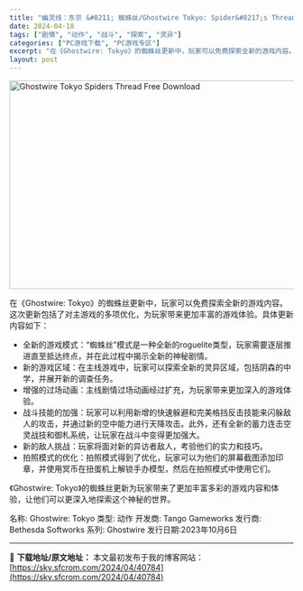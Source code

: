 ```yaml
---
title: "幽灵线：东京 &#8211; 蜘蛛丝/Ghostwire Tokyo: Spider&#8217;s Thread PC中文 22.43G"
date: 2024-04-18
tags: ["剧情", "动作", "战斗", "探索", "灵异"]
categories: ["PC游戏下载", "PC游戏专区"]
excerpt: "在《Ghostwire: Tokyo》的蜘蛛丝更新中，玩家可以免费探索全新的游戏内容。这次更新包括了对主游戏的多项优化，为玩家带来更加丰富的游戏体验。具体更新内容如下： - 全新的游戏模式：“蜘蛛丝”模式是一种全新的roguelite类型，玩家需要逐层推进直至抵达终点，并在此过程中揭示全新的神秘剧情&hellip;"
layout: post
---
```


<img class="igg-image-content aligncenter" title="Ghostwire Tokyo Spiders Thread Free Download" src="https://sky.sfcrom.com/wp-content/uploads/2024/04/a4c60-Ghostwire-Tokyo-Spiders-Thread-Soundtrack-Free-Download.jpg" alt="Ghostwire Tokyo Spiders Thread Free Download" width="660" height="370" />

在《Ghostwire: Tokyo》的蜘蛛丝更新中，玩家可以免费探索全新的游戏内容。这次更新包括了对主游戏的多项优化，为玩家带来更加丰富的游戏体验。具体更新内容如下：

- 全新的游戏模式：“蜘蛛丝”模式是一种全新的roguelite类型，玩家需要逐层推进直至抵达终点，并在此过程中揭示全新的神秘剧情。
- 新的游戏区域：在主线游戏中，玩家可以探索全新的灵异区域，包括阴森的中学，并展开新的调查任务。
- 增强的过场动画：主线剧情过场动画经过扩充，为玩家带来更加深入的游戏体验。
- 战斗技能的加强：玩家可以利用新增的快速躲避和完美格挡反击技能来闪躲敌人的攻击，并通过新的空中能力进行天降攻击。此外，还有全新的蓄力连击空灵战技和御札系统，让玩家在战斗中变得更加强大。
- 新的敌人挑战：玩家将面对新的异访者敌人，考验他们的实力和技巧。
- 拍照模式的优化：拍照模式得到了优化，玩家可以为他们的屏幕截图添加印章，并使用冥币在扭蛋机上解锁手办模型，然后在拍照模式中使用它们。

《Ghostwire: Tokyo》的蜘蛛丝更新为玩家带来了更加丰富多彩的游戏内容和体验，让他们可以更深入地探索这个神秘的世界。

名称: Ghostwire: Tokyo
类型: 动作
开发商: Tango Gameworks
发行商: Bethesda Softworks
系列: Ghostwire
发行日期:2023年10月6日

---
📖 **下载地址/原文地址：** 本文最初发布于我的博客网站：[https://sky.sfcrom.com/2024/04/40784](https://sky.sfcrom.com/2024/04/40784)
